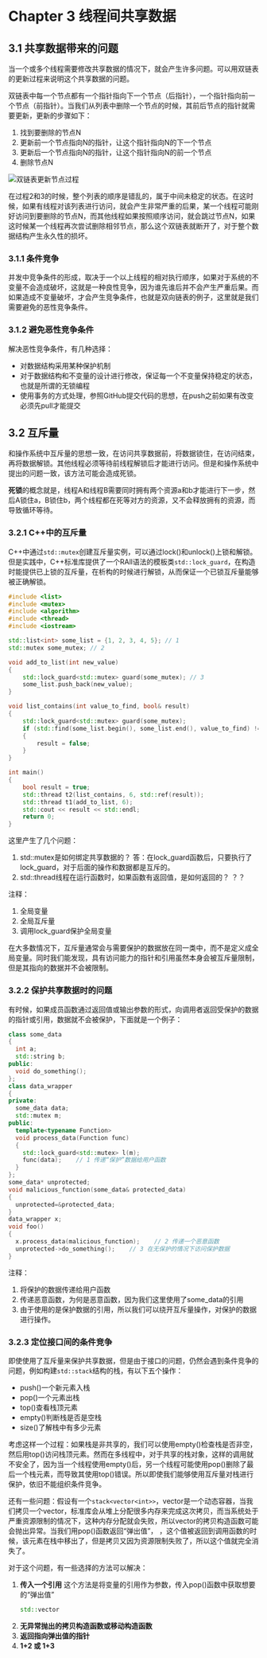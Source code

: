 # Chapter 3 线程间共享数据

## 3.1 共享数据带来的问题

当一个或多个线程需要修改共享数据的情况下，就会产生许多问题。可以用双链表的更新过程来说明这个共享数据的问题。

双链表中每一个节点都有一个指针指向下一个节点（后指针），一个指针指向前一个节点（前指针）。当我们从列表中删除一个节点的时候，其前后节点的指针就需要更新，更新的步骤如下：
1. 找到要删除的节点N
2. 更新前一个节点指向N的指针，让这个指针指向N的下一个节点
3. 更新后一个节点指向N的指针，让这个指针指向N的前一个节点
4. 删除节点N

![双链表更新节点过程](image/chapter3/3-1.png)

在过程2和3的时候，整个列表的顺序是错乱的，属于中间未稳定的状态。在这时候，如果有线程对该列表进行访问，就会产生非常严重的后果，某一个线程可能刚好访问到要删除的节点N，而其他线程如果按照顺序访问，就会跳过节点N，如果这时候某一个线程再次尝试删除相邻节点，那么这个双链表就断开了，对于整个数据结构产生永久性的损坏。

### 3.1.1 条件竞争

并发中竞争条件的形成，取决于一个以上线程的相对执行顺序，如果对于系统的不变量不会造成破坏，这就是一种良性竞争，因为谁先谁后并不会产生严重后果。而如果造成不变量破坏，才会产生竞争条件，也就是双向链表的例子，这里就是我们需要避免的恶性竞争条件。

### 3.1.2 避免恶性竞争条件

解决恶性竞争条件，有几种选择：
- 对数据结构采用某种保护机制
- 对于数据结构和不变量的设计进行修改，保证每一个不变量保持稳定的状态，也就是所谓的无锁编程
- 使用事务的方式处理，参照GitHub提交代码的思想，在push之前如果有改变必须先pull才能提交


## 3.2 互斥量

和操作系统中互斥量的思想一致，在访问共享数据前，将数据锁住，在访问结束，再将数据解锁。其他线程必须等待前线程解锁后才能进行访问。但是和操作系统中提出的问题一致，该方法可能会造成死锁。

**死锁**的概念就是，线程A和线程B需要同时拥有两个资源a和b才能进行下一步，然后A锁住a，B锁住b，两个线程都在死等对方的资源，又不会释放拥有的资源，而导致循环等待。

### 3.2.1 C++中的互斥量

C++中通过`std::mutex`创建互斥量实例，可以通过lock()和unlock()上锁和解锁。但是实践中，C++标准库提供了一个RAll语法的模板类`std::lock_guard`，在构造时能提供已上锁的互斥量，在析构的时候进行解锁，从而保证一个已锁互斥量能够被正确解锁。

```cpp
#include <list>
#include <mutex>
#include <algorithm>
#include <thread>
#include <iostream>

std::list<int> some_list = {1, 2, 3, 4, 5}; // 1
std::mutex some_mutex; // 2

void add_to_list(int new_value)
{
    std::lock_guard<std::mutex> guard(some_mutex); // 3
    some_list.push_back(new_value);
}

void list_contains(int value_to_find, bool& result)
{
    std::lock_guard<std::mutex> guard(some_mutex);
    if (std::find(some_list.begin(), some_list.end(), value_to_find) != some_list.end())
    {
        result = false;
    }
}

int main()
{
    bool result = true;
    std::thread t2(list_contains, 6, std::ref(result));
    std::thread t1(add_to_list, 6);
    std::cout << result << std::endl;
    return 0;
}
```

这里产生了几个问题：
1. std::mutex是如何绑定共享数据的？
   答：在lock_guard函数后，只要执行了lock_guard，对于后面的操作和数据都是互斥的。
2. std::thread线程在运行函数时，如果函数有返回值，是如何返回的？
   ？？

注释：
1. 全局变量
2. 全局互斥量
3. 调用lock_guard保护全局变量

在大多数情况下，互斥量通常会与需要保护的数据放在同一类中，而不是定义成全局变量。同时我们能发现，具有访问能力的指针和引用虽然本身会被互斥量限制，但是其指向的数据并不会被限制。

### 3.2.2 保护共享数据时的问题

有时候，如果成员函数通过返回值或输出参数的形式，向调用者返回受保护的数据的指针或引用，数据就不会被保护，下面就是一个例子：
```cpp
class some_data
{
  int a;
  std::string b;
public:
  void do_something();
};
class data_wrapper
{
private:
  some_data data;
  std::mutex m;
public:
  template<typename Function>
  void process_data(Function func)
  {
    std::lock_guard<std::mutex> l(m);
    func(data);    // 1 传递“保护”数据给用户函数
  }
};
some_data* unprotected;
void malicious_function(some_data& protected_data)
{
  unprotected=&protected_data;
}
data_wrapper x;
void foo()
{
  x.process_data(malicious_function);    // 2 传递一个恶意函数
  unprotected->do_something();    // 3 在无保护的情况下访问保护数据
}
```
注释：
1. 将保护的数据传递给用户函数
2. 传递恶意函数，为何是恶意函数，因为我们这里使用了some_data的引用
3. 由于使用的是保护数据的引用，所以我们可以绕开互斥量操作，对保护的数据进行操作。

### 3.2.3 定位接口间的条件竞争

即使使用了互斥量来保护共享数据，但是由于接口的问题，仍然会遇到条件竞争的问题，例如构建`std::stack`结构的栈，有以下五个操作：
- push()一个新元素入栈
- pop()一个元素出栈
- top()查看栈顶元素
- empty()判断栈是否是空栈
- size()了解栈中有多少元素


考虑这样一个过程：如果栈是非共享的，我们可以使用empty()检查栈是否非空，然后用top()访问栈顶元素。然而在多线程中，对于共享的栈对象，这样的调用就不安全了，因为当一个线程使用empty()后，另一个线程可能使用pop()删除了最后一个栈元素，而导致其使用top()错误。所以即使我们能够使用互斥量对栈进行保护，依旧不能组织条件竞争。

还有一些问题：假设有一个`stack<vector<int>>`，vector是一个动态容器，当我们拷贝一个vector，标准库会从堆上分配很多内存来完成这次拷贝，而当系统处于严重资源限制的情况下，这种内存分配就会失败，所以vector的拷贝构造函数可能会抛出异常。当我们用pop()函数返回“弹出值”， ，这个值被返回到调用函数的时候，该元素在栈中移出了，但是拷贝又因为资源限制失败了，所以这个值就完全消失了。

对于这个问题，有一些选择的方法可以解决：

1. **传入一个引用**
   这个方法是将变量的引用作为参数，传入pop()函数中获取想要的“弹出值”
   ```cpp
   std::vector
2. **无异常抛出的拷贝构造函数或移动构造函数**
3. **返回指向弹出值的指针**
4. **1+2 或 1+3**


